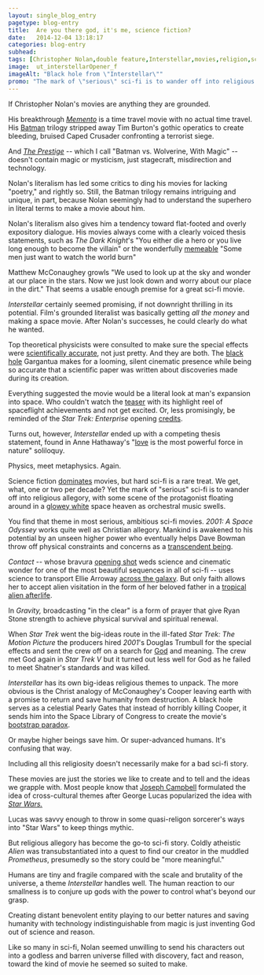 ```yaml
---
layout: single_blog_entry
pagetype: blog-entry
title:  Are you there god, it's me, science fiction?
date:   2014-12-04 13:18:17
categories: blog-entry
subhead:
tags: [Christopher Nolan,double feature,Interstellar,movies,religion,science fiction]
image:  ut_interstellarOpener_f
imageAlt: "Black hole from \"Interstellar\""
promo: "The mark of \"serious\" sci-fi is to wander off into religious allegory"
---  
```


If Christopher Nolan's movies are anything they are grounded.

His breakthrough [*Memento*][1] is a time travel movie with no actual time travel. His [Batman][2] trilogy stripped away Tim Burton's gothic operatics to create bleeding, bruised Caped Crusader confronting a terrorist siege.

And [*The Prestige*][3] -- which I call "Batman vs. Wolverine, With Magic" -- doesn't contain magic or mysticism, just stagecraft, misdirection and technology.

Nolan's literalism has led some critics to ding his movies for lacking "poetry," and rightly so. Still, the Batman trilogy remains intriguing and unique, in part, because Nolan seemingly had to understand the superhero in literal terms to make a movie about him.

Nolan's literalism also gives him a tendency toward flat-footed and overly expository dialogue. His movies always come with a clearly voiced thesis statements, such as *The Dark Knight*'s "You either die a hero or you live long enough to become the villain" or the wonderfully [memeable][8] "Some men just want to watch the world burn"

Matthew McConaughey growls "We used to look up at the sky and wonder at our place in the stars. Now we just look down and worry about our place in the dirt." That seems a usable enough premise for a great sci-fi movie.

*Interstellar* certainly seemed promising, if not downright thrilling in its potential. Film's grounded literalist was basically getting *all the money* and making a space movie. After Nolan's successes, he could clearly do what he wanted.

Top theoretical physicists were consulted to make sure the special effects were [scientifically accurate][4], not just pretty. And they are both. The [black hole][7] Gargantua makes for a looming, silent cinematic presence while being so accurate that a scientific paper was written about discoveries made during its creation.

Everything suggested the movie would be a literal look at man's expansion into space. Who couldn't watch the [teaser][5] with its highlight reel of spaceflight achievements and not get excited. Or, less promisingly, be reminded of the *Star Trek: Enterprise* opening [credits][9].

Turns out, however, *Interstellar* ended up with a competing thesis statement, found in Anne Hathaway's "[love][6] is the most powerful force in nature" soliloquy.

Physics, meet metaphysics. Again.

[1]: http://www.imdb.com/title/tt0209144/?ref_=nv_sr_1
[2]: http://www.imdb.com/title/tt0468569/?ref_=fn_al_tt_1
[3]: http://www.imdb.com/title/tt0482571/?ref_=nv_sr_1
[4]: http://www.wired.com/2014/10/astrophysics-interstellar-black-hole/
[5]: https://www.youtube.com/watch?v=3WzHXI5HizQ
[6]: http://www.tor.com/blogs/2014/11/love-in-sci-fi-interstellar-speech
[7]: http://www.wired.com/wp-content/uploads/2014/10/ut_interstellarOpener_f.png
[8]: https://www.google.com/webhp?sourceid=chrome-instant&ion=1&espv=2&ie=UTF-8#q=some+men+just+want+to+watch+the+world+burn+meme&revid=687253791
[9]: https://www.youtube.com/watch?v=55LC7H8aT6M

Science fiction [dominates][20] movies, but hard sci-fi is a rare treat. We get, what, one or two per decade? Yet the mark of "serious" sci-fi is to wander off into religious allegory, with some scene of the protagonist floating around in a [glowey white][11] space heaven as orchestral music swells.

You find that theme in most serious, ambitious sci-fi movies. *2001: A Space Odyssey* works quite well as Christian allegory. Mankind is awakened to his potential by an unseen higher power who eventually helps Dave Bowman throw off physical constraints and concerns as a [transcendent being][12].

*Contact* -- whose bravura [opening shot][18] weds science and cinematic wonder for one of the most beautiful sequences in all of sci-fi -- uses science to transport Ellie Arroway [across the galaxy][13]. But only faith allows her to accept alien visitation in the form of her beloved father in a [tropical alien afterlife][14].

In *Gravity,* broadcasting "in the clear" is a form of prayer that give Ryan Stone strength to achieve physical survival and spiritual renewal.

When *Star Trek* went the big-ideas route in the ill-fated *Star Trek: The Motion Picture* the producers hired *2001*'s Douglas Trumbull for the special effects and sent the crew off on a search for [God][19] and meaning. The crew met God again in *Star Trek V* but it turned out less well for God as he failed to meet Shatner's standards and was killed.

*Interstellar* has its own big-ideas religious themes to unpack. The more obvious is the Christ analogy of McConaughey's Cooper leaving earth with a promise to return and save humanity from destruction. A black hole serves as a celestial Pearly Gates that instead of horribly  killing Cooper, it sends him into the Space Library of Congress to create the movie's [bootstrap paradox][15].

Or maybe higher beings save him. Or super-advanced humans. It's confusing that way.

Including all this religiosity doesn't necessarily make for a bad sci-fi story.

These movies are just the stories we like to create and to tell and the ideas we grapple with. Most people know that [Joseph Campbell][6] formulated the idea of cross-cultural themes after George Lucas popularized the idea with [*Star Wars.*][17]

Lucas was savvy enough to throw in some quasi-religon sorcerer's ways into "Star Wars" to keep things mythic.

But religious allegory has become the go-to sci-fi story. Coldly atheistic *Alien* was transubstantiated into a quest to find our creator in the muddled *Prometheus*, presumedly so the story could be "more meaningful."

Humans are tiny and fragile compared with the scale and brutality of the universe, a theme *Interstellar* handles well. The human reaction to our smallness is to conjure up gods with the power to control what's beyond our grasp.

Creating distant benevolent entity playing to our better natures and saving humanity with technology indistinguishable from magic is just inventing God out of science and reason.

Like so many in sci-fi, Nolan seemed unwilling to send his characters out into a godless and barren universe filled with discovery, fact and reason, toward the kind of movie he seemed so suited to make.


[11]: http://www.youtube.com/watch?v=pX7VNiBoXQY&t=35m28s
[12]: https://www.youtube.com/watch?v=GLZdnR7Nkus
[13]: https://www.youtube.com/watch?v=scBY3cVyeyA
[14]: https://www.youtube.com/watch?v=Wmtc0n7iSNU
[15]: http://en.wikipedia.org/wiki/Bootstrap_paradox
[16]: http://www.amazon.com/The-Hero-With-Thousand-Faces/dp/B000NU7IVQ
[17]: https://www.youtube.com/watch?v=2F7Wwew8X4Y
[18]: https://www.youtube.com/watch?v=EWwhQB3TKXA
[19]: http://en.memory-alpha.org/wiki/V%27ger
[20]: http://www.boxofficemojo.com/yearly/chart/?yr=2014

